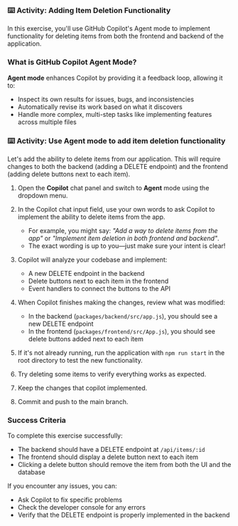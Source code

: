 ### :keyboard: Activity: Adding Item Deletion Functionality

In this exercise, you'll use GitHub Copilot's Agent mode to implement functionality for deleting items from both the frontend and backend of the application.

### What is GitHub Copilot Agent Mode?

**Agent mode** enhances Copilot by providing it a feedback loop, allowing it to:
- Inspect its own results for issues, bugs, and inconsistencies
- Automatically revise its work based on what it discovers
- Handle more complex, multi-step tasks like implementing features across multiple files

### :keyboard: Activity: Use Agent mode to add item deletion functionality

Let's add the ability to delete items from our application. This will require changes to both the backend (adding a DELETE endpoint) and the frontend (adding delete buttons next to each item).

1. Open the **Copilot** chat panel and switch to **Agent** mode using the dropdown menu.

1. In the Copilot chat input field, use your own words to ask Copilot to implement the ability to delete items from the app.
   - For example, you might say: _"Add a way to delete items from the app"_ or _"Implement item deletion in both frontend and backend"_.
   - The exact wording is up to you—just make sure your intent is clear!

1. Copilot will analyze your codebase and implement:
   - A new DELETE endpoint in the backend
   - Delete buttons next to each item in the frontend
   - Event handlers to connect the buttons to the API

1. When Copilot finishes making the changes, review what was modified:
   - In the backend (`packages/backend/src/app.js`), you should see a new DELETE endpoint
   - In the frontend (`packages/frontend/src/App.js`), you should see delete buttons added next to each item

1. If it's not already running, run the application with `npm run start` in the root directory to test the new functionality.

1. Try deleting some items to verify everything works as expected.

1. Keep the changes that copilot implemented.

1. Commit and push to the main branch.

### Success Criteria

To complete this exercise successfully:
- The backend should have a DELETE endpoint at `/api/items/:id`
- The frontend should display a delete button next to each item
- Clicking a delete button should remove the item from both the UI and the database

If you encounter any issues, you can:
- Ask Copilot to fix specific problems
- Check the developer console for any errors
- Verify that the DELETE endpoint is properly implemented in the backend